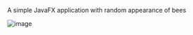 A simple JavaFX application with random appearance of bees

![image](https://github.com/user-attachments/assets/4a4d7887-3c13-461c-ad34-89d2c29a4b63)
